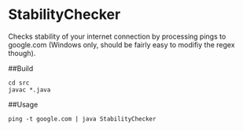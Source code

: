 StabilityChecker
================


Checks stability of your internet connection by processing pings to google.com (Windows only, should be fairly easy to modifiy the regex though).

##Build
    
    cd src
    javac *.java
##Usage

`ping -t google.com | java StabilityChecker`

